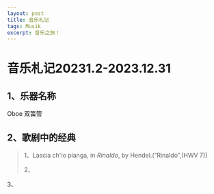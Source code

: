 ```yaml
---
layout: post
title: 音乐札记
tags: Musik
excerpt: 音乐之旅！
---
```




# 音乐札记20231.2-2023.12.31



## 1、乐器名称

Oboe 双簧管





## 2、歌剧中的经典

> 1、Lascia ch'io pianga, in *Rinaldo*, by Hendel.(“Rinaldo”,(HWV 7))
>
> 2、
>
> 

3、

